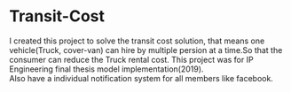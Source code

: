 # Transit-Cost
I created this project to solve the transit cost solution, that means one vehicle(Truck, cover-van) can hire by multiple persion at a time.So that the consumer can reduce the 
Truck rental cost. This project was for IP Engineering final thesis model implementation(2019).<br>
Also have a individual notification system  for all members like facebook.
